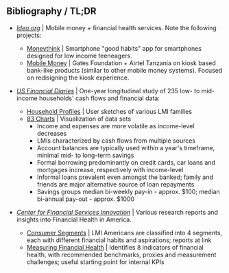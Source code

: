 
## Bibliography / TL;DR
* [*Ideo.org*](https://www.ideo.org/programs/financial_health) | Mobile money + financial health services. Note the following projects:
  * [Moneythink](https://www.ideo.org/project/moneythink-mobile) | Smartphone "good habits" app for smartphones designed for low income teeneagers.
  * [Mobile Money](https://www.ideo.org/project/gates-foundation) | Gates Foundation + Airtel Tanzania on kiosk based bank-like products (similar to other mobile money systems). Focused on redisigning the kiosk experience.

* [*US Financial Diaries*](http://www.usfinancialdiaries.org) | One-year longitudinal study of 235 low- to mid-income households' cash flows and financial data:
  * [Household Profiles](http://www.usfinancialdiaries.org/households) | User sketches of various LMI families
  * [83 Charts](http://www.usfinancialdiaries.org/83-charts) | Visualization of data sets
    * Income and expenses are more volatile as income-level decreases
    * LMIs characterized by cash flows from multiple sources
    * Account balances are typically used within a year's timeframe, minimal mid- to long-term savings
    * Formal borrowing predominantly on credit cards, car loans and mortgages increase, respectively with income-level
    * Informal loans prevalent even amongst the banked; family and friends are major alternative source of loan repayments
    * Savings groups median bi-weekly pay-in - approx. $100; median bi-annual pay-out - approx. $1000

* [*Center for Financial Services Innovation*](http://www.cfsinnovation.com/) | Various research reports and insights into Financial Health in America.
  * [Consumer Segments](http://www.cfsinnovation.com/financial-health-segments) | LMI Americans are classified into 4 segments, each with different financial habits and aspirations; reports at link
  * [Measuring Financial Health](http://www.cfsinnovation.com/Document-Library/Eight-Ways-to-Measure-Financial-Health-(1)) | Identifies 8 indicators of financial health, with recommended benchmarks, proxies and measurement challenges; useful starting point for internal KPIs

